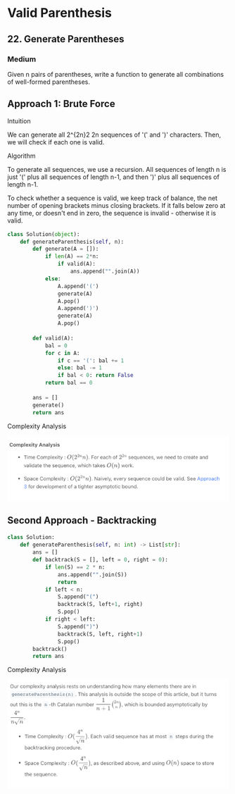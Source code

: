 # Valid Parenthesis
## 22. Generate Parentheses
### Medium

Given n pairs of parentheses, write a function to generate all combinations of well-formed parentheses.


## Approach 1: Brute Force
Intuition

We can generate all 2^{2n}2 
2n
  sequences of '(' and ')' characters. Then, we will check if each one is valid.

Algorithm

To generate all sequences, we use a recursion. All sequences of length n is just '(' plus all sequences of length n-1, and then ')' plus all sequences of length n-1.

To check whether a sequence is valid, we keep track of balance, the net number of opening brackets minus closing brackets. If it falls below zero at any time, or doesn't end in zero, the sequence is invalid - otherwise it is valid.



```python
class Solution(object):
    def generateParenthesis(self, n):
        def generate(A = []):
            if len(A) == 2*n:
                if valid(A):
                    ans.append("".join(A))
            else:
                A.append('(')
                generate(A)
                A.pop()
                A.append(')')
                generate(A)
                A.pop()

        def valid(A):
            bal = 0
            for c in A:
                if c == '(': bal += 1
                else: bal -= 1
                if bal < 0: return False
            return bal == 0

        ans = []
        generate()
        return ans
```

Complexity Analysis

![example](imgs/22-1.png)



## Second Approach - Backtracking




```python
class Solution:
    def generateParenthesis(self, n: int) -> List[str]:
        ans = []
        def backtrack(S = [], left = 0, right = 0):
            if len(S) == 2 * n:
                ans.append("".join(S))
                return
            if left < n:
                S.append("(")
                backtrack(S, left+1, right)
                S.pop()
            if right < left:
                S.append(")")
                backtrack(S, left, right+1)
                S.pop()
        backtrack()
        return ans
```

Complexity Analysis

![example](imgs/22-2.png)